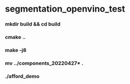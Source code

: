 # segmentation_openvino_test

### mkdir build && cd build
### cmake ..
### make -j8

### mv ../components_20220427* .
### ./afford_demo

